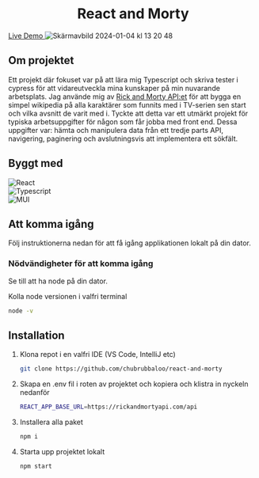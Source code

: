 




<h1 align="center">React and Morty</h1>

   
</div>

 <a href="https://react-and-morty-rust.vercel.app/">Live Demo </a>
![Skärmavbild 2024-01-04 kl  13 20 48](https://github.com/chubrubbaloo/react-and-morty/assets/71407043/0275c60c-2b8e-45ac-bee8-933b502c22f0)

<!-- ABOUT THE PROJECT -->
## Om projektet

<a name="about-the-project" ></a>
Ett projekt där fokuset var på att lära mig Typescript och skriva tester i cypress för att vidareutveckla mina kunskaper på min nuvarande arbetsplats. Jag använde mig av <a href="https://rickandmortyapi.com/">Rick and Morty API:et</a> för att bygga en simpel wikipedia på alla karaktärer som funnits med i TV-serien sen start och vilka avsnitt de varit med i. Tyckte att detta var ett utmärkt projekt för typiska arbetsuppgifter för någon som får jobba med front end. Dessa uppgifter var: hämta och manipulera data från ett tredje parts API, navigering, paginering och avslutningsvis att implementera ett sökfält.  


## Byggt med
![React][React.js]
<br>
![Typescript][Typescript]
<br>
![MUI][MUI]



<!-- GETTING STARTED -->
## Att komma igång

Följ instruktionerna nedan för att få igång applikationen lokalt på din dator.

### Nödvändigheter för att komma igång

Se till att ha node på din dator.

Kolla node versionen i valfri terminal
  ```sh
  node -v
  ```

## Installation

1. Klona repot i en valfri IDE (VS Code, IntelliJ etc)
   ```sh
   git clone https://github.com/chubrubbaloo/react-and-morty
   ```

2. Skapa en .env fil i roten av projektet och kopiera och klistra in nyckeln nedanför
   ```sh
   REACT_APP_BASE_URL=https://rickandmortyapi.com/api
   ```

3. Installera alla paket
   ```sh
   npm i
   ```

4. Starta upp projektet lokalt
   ```sh
   npm start
   ```

[spring]: https://img.shields.io/badge/Spring-6DB33F?style=for-the-badge&logo=spring&logoColor=white
[Java]: [https://img.shields.io/badge/java-%23ED8B00.svg?style=for-the-badge&logo=openjdk&logoColor=white](https://img.shields.io/badge/React-20232A?style=for-the-badge&logo=react&logoColor=61DAFB)
[Java-url]: [https://www.java.com/](https://img.shields.io/badge/React-20232A?style=for-the-badge&logo=react&logoColor=61DAFB)
[postgres]: https://img.shields.io/badge/PostgreSQL-316192?style=for-the-badge&logo=postgresql&logoColor=white
[postgres-url]: https://www.postgresql.org/


<!-- MARKDOWN LINKS & IMAGES -->
<!-- https://www.markdownguide.org/basic-syntax/#reference-style-links -->
[contributors-shield]: https://img.shields.io/github/contributors/github_username/repo_name.svg?style=for-the-badge
[contributors-url]: https://github.com/github_username/repo_name/graphs/contributors
[forks-shield]: https://img.shields.io/github/forks/github_username/repo_name.svg?style=for-the-badge
[forks-url]: https://github.com/github_username/repo_name/network/members
[stars-shield]: https://img.shields.io/github/stars/github_username/repo_name.svg?style=for-the-badge
[stars-url]: https://github.com/github_username/repo_name/stargazers
[issues-shield]: https://img.shields.io/github/issues/github_username/repo_name.svg?style=for-the-badge
[issues-url]: https://github.com/github_username/repo_name/issues
[license-shield]: https://img.shields.io/github/license/github_username/repo_name.svg?style=for-the-badge
[license-url]: https://github.com/github_username/repo_name/blob/master/LICENSE.txt
[linkedin-shield]: https://img.shields.io/badge/-LinkedIn-black.svg?style=for-the-badge&logo=linkedin&colorB=555
[linkedin-url]: https://linkedin.com/in/linkedin_username
[product-screenshot]: images/screenshot.png
[Next.js]: https://img.shields.io/badge/next.js-000000?style=for-the-badge&logo=nextdotjs&logoColor=white
[Next-url]: https://nextjs.org/
[React.js]: https://img.shields.io/badge/React-20232A?style=for-the-badge&logo=react&logoColor=61DAFB

[Typescript]: https://img.shields.io/badge/TypeScript-007ACC?style=for-the-badge&logo=typescript&logoColor=white

[MUI]:https://img.shields.io/badge/Material%20UI-007FFF?style=for-the-badge&logo=mui&logoColor=white

[React-url]: https://reactjs.org/
[Vue.js]: https://img.shields.io/badge/Vue.js-35495E?style=for-the-badge&logo=vuedotjs&logoColor=4FC08D
[Vue-url]: https://vuejs.org/
[Angular.io]: https://img.shields.io/badge/Angular-DD0031?style=for-the-badge&logo=angular&logoColor=white
[Angular-url]: https://angular.io/
[Svelte.dev]: https://img.shields.io/badge/Svelte-4A4A55?style=for-the-badge&logo=svelte&logoColor=FF3E00
[Svelte-url]: https://svelte.dev/
[Laravel.com]: https://img.shields.io/badge/Laravel-FF2D20?style=for-the-badge&logo=laravel&logoColor=white
[Laravel-url]: https://laravel.com
[Bootstrap.com]: https://img.shields.io/badge/Bootstrap-563D7C?style=for-the-badge&logo=bootstrap&logoColor=white
[Bootstrap-url]: https://getbootstrap.com
[JQuery.com]: https://img.shields.io/badge/jQuery-0769AD?style=for-the-badge&logo=jquery&logoColor=white
[JQuery-url]: https://jquery.com 
